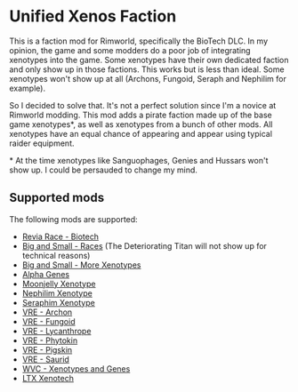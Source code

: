 
# Unified Xenos Faction

This is a faction mod for Rimworld, specifically the BioTech DLC. In my opinion, the game and some modders do a poor job of integrating xenotypes into the game. Some xenotypes have their own dedicated faction and only show up in those factions. This works but is less than ideal. Some xenotypes won't show up at all (Archons, Fungoid, Seraph and Nephilim for example).

So I decided to solve that. It's not a perfect solution since I'm a novice at Rimworld modding. This mod adds a pirate faction made up of the base game xenotypes\*, as well as xenotypes from a bunch of other mods. All xenotypes have an equal chance of appearing and appear using typical raider equipment.

\* At the time xenotypes like Sanguophages, Genies and Hussars won't show up. I could be persauded to change my mind.

## Supported mods

The following mods are supported:

 * [Revia Race - Biotech](https://steamcommunity.com/sharedfiles/filedetails/?id=2893157989)
 * [Big and Small - Races](https://steamcommunity.com/sharedfiles/filedetails/?id=2894397737) (The Deteriorating Titan will not show up for technical reasons)
 * [Big and Small - More Xenotypes](https://steamcommunity.com/sharedfiles/filedetails/?id=3218636337)
 * [Alpha Genes](https://steamcommunity.com/sharedfiles/filedetails/?id=2891845502)
 * [Moonjelly Xenotype](https://steamcommunity.com/sharedfiles/filedetails/?id=3030254580)
 * [Nephilim Xenotype](https://steamcommunity.com/sharedfiles/filedetails/?id=2997308585)
 * [Seraphim Xenotype](https://steamcommunity.com/sharedfiles/filedetails/?id=3308336173)
 * [VRE - Archon](https://steamcommunity.com/sharedfiles/filedetails/?id=3067715093)
 * [VRE - Fungoid](https://steamcommunity.com/sharedfiles/filedetails/?id=3042690053)
 * [VRE - Lycanthrope](https://steamcommunity.com/sharedfiles/filedetails/?id=3114453100)
 * [VRE - Phytokin](https://steamcommunity.com/sharedfiles/filedetails/?id=2927323805)
 * [VRE - Pigskin](https://steamcommunity.com/sharedfiles/filedetails/?id=3164798809)
 * [VRE - Saurid](https://steamcommunity.com/sharedfiles/filedetails/?id=2880990495)
 * [WVC - Xenotypes and Genes](https://steamcommunity.com/sharedfiles/filedetails/?id=2886992038)
 * [LTX Xenotech](https://steamcommunity.com/sharedfiles/filedetails/?id=2877887281)

